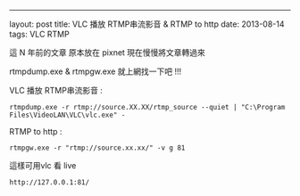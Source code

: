 ---
layout: post
title: VLC 播放 RTMP串流影音 & RTMP to http
date: 2013-08-14
tags: VLC RTMP

這 N 年前的文章 原本放在 pixnet 現在慢慢將文章轉過來

rtmpdump.exe & rtmpgw.exe 就上網找一下吧 !!!

VLC 播放 RTMP串流影音 :

```
rtmpdump.exe -r rtmp://source.XX.XX/rtmp_source --quiet | "C:\Program Files\VideoLAN\VLC\vlc.exe" -

```

RTMP to http :

```
rtmpgw.exe -r "rtmp://source.xx.xx/" -v g 81

```

這樣可用vlc 看  live

```
http://127.0.0.1:81/
 
```
